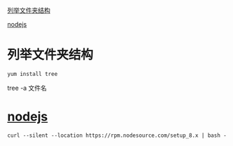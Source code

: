 [列举文件夹结构](#1)

[nodejs](#2)


# <span id="1">列举文件夹结构</span>

```
yum install tree
```
tree -a 文件名

# <span id="2">[nodejs](https://blog.csdn.net/wanchaopeng/article/details/85061650)</span>

```
curl --silent --location https://rpm.nodesource.com/setup_8.x | bash -
```
